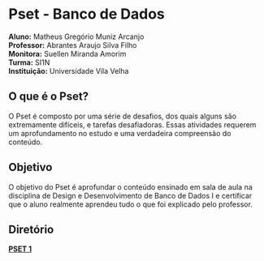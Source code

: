 #  **Pset - Banco de Dados** 

 **Aluno:** Matheus Gregório Muniz Arcanjo   
 **Professor:** Abrantes Araujo Silva Filho  
 **Monitora:** Suellen Miranda Amorim     
 **Turma:** SI1N  
 **Instituição:** Universidade Vila Velha

## **O que é o Pset**?    
 O Pset é composto por uma série de desafios, dos quais alguns são extremamente difíceis, e tarefas desafiadoras. Essas atividades requerem um aprofundamento no estudo e uma verdadeira compreensão do conteúdo.     
   
## **Objetivo**  
 O objetivo do Pset é aprofundar o conteúdo ensinado em sala de aula na disciplina de Design e Desenvolvimento de Banco de Dados I e certificar que o aluno realmente aprendeu tudo o que foi explicado pelo professor.
   
## **Diretório**
 **[PSET 1](https://github.com/GregArc98/uvv_bd1_si1n/tree/main/pset1)**


